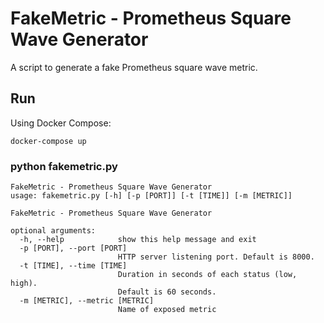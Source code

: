 # FakeMetric - Prometheus Square Wave Generator

A script to generate a fake Prometheus square wave metric. 


## Run

Using Docker Compose:
```
docker-compose up
```

### python fakemetric.py
```
FakeMetric - Prometheus Square Wave Generator
usage: fakemetric.py [-h] [-p [PORT]] [-t [TIME]] [-m [METRIC]]

FakeMetric - Prometheus Square Wave Generator

optional arguments:
  -h, --help            show this help message and exit
  -p [PORT], --port [PORT]
                        HTTP server listening port. Default is 8000.
  -t [TIME], --time [TIME]
                        Duration in seconds of each status (low, high).
                        Default is 60 seconds.
  -m [METRIC], --metric [METRIC]
                        Name of exposed metric
```

